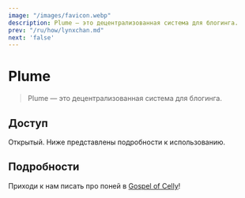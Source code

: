```yaml
---
image: "/images/favicon.webp"
description: Plume — это децентрализованная система для блогинга.
prev: "/ru/how/lynxchan.md"
next: 'false'
---
```


# Plume

> Plume — это децентрализованная система для блогинга.

## Доступ

Открытый. Ниже представлены подробности к использованию.

## Подробности

Приходи к нам писать про поней в [Gospel of Celly](https://gospel.sunbutt.faith)!
